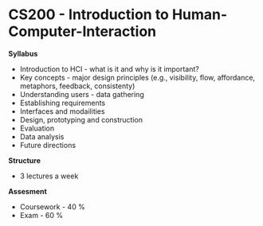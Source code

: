 # CS200 - Introduction to Human-Computer-Interaction
__Syllabus__
- Introduction to HCI - what is it and why is it important?
- Key concepts - major design principles (e.g., visibility, flow, affordance, metaphors, feedback, consistenty)
- Understanding users - data gathering
- Establishing requirements
- Interfaces and modailities
- Design, prototyping and construction
- Evaluation
- Data analysis
- Future directions

__Structure__
- 3 lectures a week

__Assesment__
- Coursework - 40 %
- Exam - 60 %